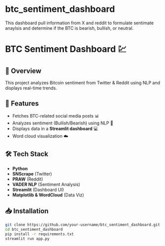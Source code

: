 # btc_sentiment_dashboard
This dashboard pull information from X and reddit to formulate sentimate anaylsis and determine if the BTC is bearish, bullish, or neutral. 
# BTC Sentiment Dashboard 💹

## 📌 Overview
This project analyzes Bitcoin sentiment from Twitter & Reddit using NLP and displays real-time trends.

## 🚀 Features
- Fetches BTC-related social media posts 📊
- Analyzes sentiment (Bullish/Bearish) using NLP 🧠
- Displays data in a **Streamlit dashboard** 💻
- Word cloud visualization ☁️

## 🛠️ Tech Stack
- **Python**
- **SNScrape** (Twitter)
- **PRAW** (Reddit)
- **VADER NLP** (Sentiment Analysis)
- **Streamlit** (Dashboard UI)
- **Matplotlib & WordCloud** (Data Viz)

## 📥 Installation
```bash
git clone https://github.com/your-username/btc_sentiment_dashboard.git
cd btc_sentiment_dashboard
pip install -r requirements.txt
streamlit run app.py
